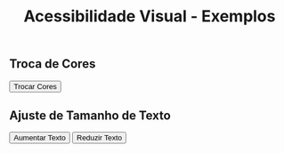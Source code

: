 <!DOCTYPE html>
<html lang="en">
<head>
    <meta charset="UTF-8">
    <meta name="viewport" content="width=device-width, initial-scale=1.0">
    <title>Web Visual</title>
</head>
<body>
    
</body>
</html>
<!DOCTYPE html>
<html lang="pt-BR">
<head>
    <meta charset="UTF-8">
    <meta name="viewport" content="width=device-width, initial-scale=1.0">
    <title>Acessibilidade Visual</title>
    <link rel="stylesheet" href="styles.css">
</head>
<body>
    <header>
        <h1>Acessibilidade Visual - Exemplos</h1>
    </header>
    <main>
        <section>
            <h2>Troca de Cores</h2>
            <button id="trocarCores">Trocar Cores</button>
        </section>
        <section>
            <h2>Ajuste de Tamanho de Texto</h2>
            <button id="aumentarTexto">Aumentar Texto</button>
            <button id="reduzirTexto">Reduzir Texto</button>
        </section>
    </main>
    <script src="script.js"></script>
</body>
</html>
